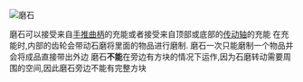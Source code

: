 ![磨石](block:betterwithmods:single_machine)

磨石可以接受来自[手推曲柄](hand_crank.md)的充能或者接受来自顶部或底部的[传动轴](wooden_axle.md)的充能
在充能时,内部的齿轮会带动石磨将里面的物品进行磨制. 磨石一次只能磨制一个物品并会将成品直接带出外边
磨石**不能**在旁边有方块的情况下运作,因为石磨转动需要周围的空间,因此磨石旁边不能有完整方块